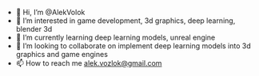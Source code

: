 - 👋 Hi, I’m @AlekVolok
- 👀 I’m interested in game development, 3d graphics, deep learning, blender 3d
- 🌱 I’m currently learning deep learning models, unreal engine
- 💞️ I’m looking to collaborate on implement deep learning models into 3d graphics and game engines
- 📫 How to reach me alek.vozlok@gmail.com
<!---
AlekVolok/AlekVolok is a ✨ special ✨ repository because its `README.md` (this file) appears on your GitHub profile.
You can click the Preview link to take a look at your changes.
--->

